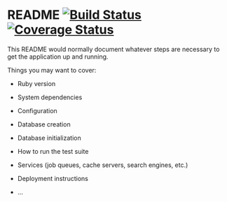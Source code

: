# README [![Build Status](https://travis-ci.com/andrea-mendoza/doc-reviewer-UT.svg?branch=master)](https://travis-ci.com/andrea-mendoza/doc-reviewer-UT) [![Coverage Status](https://coveralls.io/repos/github/andrea-mendoza/doc-reviewer-UT/badge.svg?branch=master)](https://coveralls.io/github/andrea-mendoza/doc-reviewer-UT?branch=master)

This README would normally document whatever steps are necessary to get the
application up and running.

Things you may want to cover:

* Ruby version

* System dependencies

* Configuration

* Database creation

* Database initialization

* How to run the test suite

* Services (job queues, cache servers, search engines, etc.)

* Deployment instructions

* ...
